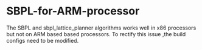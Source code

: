 # SBPL-for-ARM-processor
The SBPL and sbpl_lattice_planner algorithms works well in x86 processors but not on ARM based based processors. To rectify this issue ,the build configs need to be modified.
